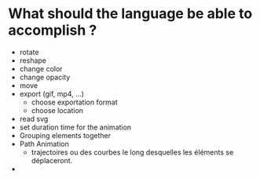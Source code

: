 # What should the language be able to accomplish ?

- rotate
- reshape
- change color
- change opacity
- move
- export (gif, mp4, ...)
  - choose exportation format
  - choose location
- read svg
- set duration time for the animation
- Grouping elements together
- Path Animation 
  - trajectoires ou des courbes le long desquelles les éléments se déplaceront.
- 